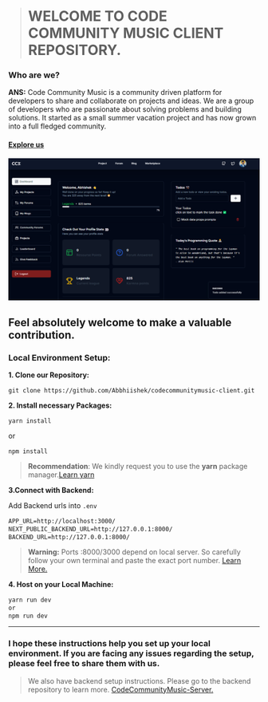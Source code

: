 > # WELCOME TO CODE COMMUNITY MUSIC CLIENT REPOSITORY.
### **Who are we?**
**ANS:** Code Community Music is a community driven platform for developers to share and collaborate on projects and ideas. We are a group of developers who are passionate about solving problems and building solutions.
It started as a small summer vacation project and has now grown into a full fledged community.

#### [Explore us](https://codecommunitymusic.vercel.app/)

![Preview Image](./public/dashboard.png)

## Feel absolutely welcome to make a valuable contribution.
### **Local Environment Setup:**
**1. Clone our Repository:**

```
git clone https://github.com/Abbhiishek/codecommunitymusic-client.git 
```

**2. Install necessary Packages:**

```
yarn install 
```
or
```
npm install
```
> **Recommendation**: We kindly request you to use the **yarn** package manager.[Learn yarn](https://yarnpkg.com/)

**3.Connect with Backend:**

Add Backend urls into ``` .env ```
```
APP_URL=http://localhost:3000/
NEXT_PUBLIC_BACKEND_URL=http://127.0.0.1:8000/
BACKEND_URL=http://127.0.0.1:8000/
```
> **Warning:** Ports :8000/3000 depend on local server. So carefully follow your own terminal and paste the exact port number. [Learn More.](https://github.com/Abbhiishek/codecommunitymusic-server/)

**4. Host on your Local Machine:**
```
yarn run dev
or 
npm run dev
```
---
###   I hope these instructions help you set up your local environment. If you are facing any issues regarding the setup, please feel free to share them with us.

> We also have backend setup instructions. Please go to the backend repository to learn more.
[CodeCommunityMusic-Server.](https://github.com/Abbhiishek/codecommunitymusic-server/)
